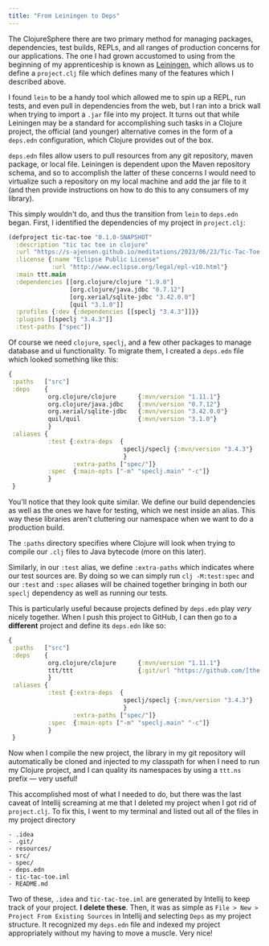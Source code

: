 ```yaml
---
title: "From Leiningen to Deps"
---
```


The ClojureSphere there are two primary method for managing packages, dependencies, test builds, REPLs, and all ranges of production concerns for our applications. The one I had grown accustomed to using from the beginning of my apprenticeship is known as [Leiningen](https://leiningen.org/), which allows us to define a `project.clj` file which defines many of the features which I described above.

I found `lein` to be a handy tool which allowed me to spin up a REPL, run tests, and even pull in dependencies from the web, but I ran into a brick wall when trying to import a `.jar` file into my project. It turns out that while Leiningen may be a standard for accomplishing such tasks in a Clojure project, the official (and younger) alternative comes in the form of a `deps.edn` configuration, which Clojure provides out of the box.

`deps.edn` files allow users to pull resources from any git repository, maven package, or local file. Leiningen is dependent upon the Maven repository schema, and so to accomplish the latter of these concerns I would need to virtualize such a repository on my local machine and add the jar file to it (and then provide instructions on how to do this to any consumers of my library). 

This simply wouldn't do, and thus the transition from `lein` to `deps.edn` began. First, I identified the dependencies of my project in `project.clj`:

```clojure
(defproject tic-tac-toe "0.1.0-SNAPSHOT"
  :description "tic tac toe in clojure"
  :url "https://s-ajensen.github.io/meditations/2023/06/23/Tic-Tac-Toe.html"
  :license {:name "Eclipse Public License"
            :url "http://www.eclipse.org/legal/epl-v10.html"}
  :main ttt.main
  :dependencies [[org.clojure/clojure "1.9.0"]
                 [org.clojure/java.jdbc "0.7.12"]
                 [org.xerial/sqlite-jdbc "3.42.0.0"]
                 [quil "3.1.0"]]
  :profiles {:dev {:dependencies [[speclj "3.4.3"]]}}
  :plugins [[speclj "3.4.3"]]
  :test-paths ["spec"])
```

Of course we need `clojure`, `speclj`, and a few other packages to manage database and ui functionality. To migrate them, I created a `deps.edn` file which looked something like this:

```clojure
{
 :paths   ["src"]
 :deps    {
           org.clojure/clojure      {:mvn/version "1.11.1"}
           org.clojure/java.jdbc    {:mvn/version "0.7.12"}
           org.xerial/sqlite-jdbc   {:mvn/version "3.42.0.0"}
           quil/quil                {:mvn/version "3.1.0"}
           }
 :aliases {
           :test {:extra-deps  {
                                speclj/speclj {:mvn/version "3.4.3"}
                                }
                  :extra-paths ["spec/"]}
           :spec  {:main-opts ["-m" "speclj.main" "-c"]}
           }
 }
```

You'll notice that they look quite similar. We define our build dependencies as well as the ones we have for testing, which we nest inside an alias. This way these libraries aren't cluttering our namespace when we want to do a production build.

The `:paths` directory specifies where Clojure will look when trying to compile our `.clj` files to Java bytecode (more on this later). 

Similarly, in our `:test` alias, we define `:extra-paths` which indicates where our test sources are. By doing so we can simply run `clj -M:test:spec` and our `:test` and `:spec` aliases will be chained together bringing in both our `speclj` dependency as well as running our tests.

This is particularly useful because projects defined by `deps.edn` play *very* nicely together. When I push this project to GitHub, I can then go to a **different** project and define its `deps.edn` like so:

```clojure
{
 :paths   ["src"]
 :deps    {
           org.clojure/clojure      {:mvn/version "1.11.1"}
           ttt/ttt                  {:git/url "https://github.com/[the repository]" :git/sha "the commit sha"}
           }
 :aliases {
           :test {:extra-deps  {
                                speclj/speclj {:mvn/version "3.4.3"}
                                }
                  :extra-paths ["spec/"]}
           :spec  {:main-opts ["-m" "speclj.main" "-c"]}
           }
 }
```

Now when I compile the new project, the library in my git repository will automatically be cloned and injected to my classpath for when I need to run my Clojure project, and I can quality its namespaces by using a `ttt.ns` prefix — very useful!

This accomplished most of what I needed to do, but there was the last caveat of Intellij screaming at me that I deleted my project when I got rid of `project.clj`. To fix this, I went to my terminal and listed out all of the files in my project directory

```
- .idea
- .git/
- resources/
- src/
- spec/
- deps.edn
- tic-tac-toe.iml
- README.md
```

Two of these, `.idea` and `tic-tac-toe.iml` are generated by Intellij to keep track of your project. **I delete these**. Then, it was as simple as `File > New > Project From Existing Sources` in Intellij and selecting `Deps` as my project structure. It recognized my `deps.edn` file and indexed my project appropriately without my having to move a muscle. Very nice!